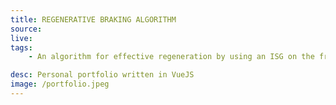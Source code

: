 ```yaml
---
title: REGENERATIVE BRAKING ALGORITHM 
source: 
live: 
tags:
    - An algorithm for effective regeneration by using an ISG on the front axle for regen at relatively higher speeds and a KERS system on the rear axle for regen at low speeds. The algorithm is used to find the optimum way to apply the two methods in front drive vehicles.

desc: Personal portfolio written in VueJS
image: /portfolio.jpeg
---
```

